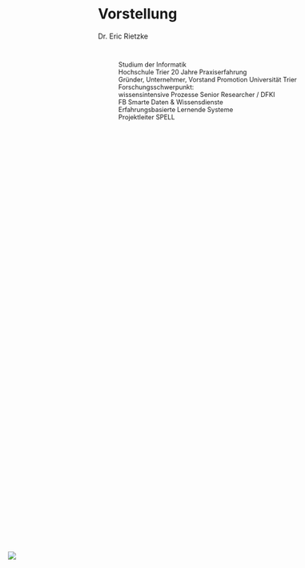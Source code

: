 # Vorstellung
Dr. Eric Rietzke

<div style="position: absolute; height: 90%; width: 70%; right: 2%; top: 5%; font-size: 90%;">

<v-timeline :theme="theme">
<v-timeline-item>Studium der Informatik <br>Hochschule Trier</v-timeline-item>
<v-timeline-item class="text-right">20 Jahre Praxiserfahrung <br>Gründer, Unternehmer, Vorstand</v-timeline-item>
<v-timeline-item>Promotion Universität Trier <br>Forschungsschwerpunkt: <br>wissensintensive Prozesse</v-timeline-item>
<v-timeline-item class="text-right">
    Senior Researcher / DFKI <br>
    FB Smarte Daten & Wissensdienste<br>
    Erfahrungsbasierte Lernende Systeme<br>
    Projektleiter SPELL
</v-timeline-item>
</v-timeline>
</div>

<div style="position: absolute; left: 5%; top: 30%;">
<img src="https://eric-rietzke.github.io/P_SPELL/img/pic-eric.jpg" style="margin-top:-20px;" class="h-62 rounded shadow" />
</div>

<script setup>
import { ref } from "vue";
const theme = ref("dark");
const options = {
  attributes: true
}
function callback(mutationList, observer) {
  mutationList.forEach(function(mutation) {
    if (mutation.type === 'attributes' && mutation.attributeName === 'class') {
      const mode = document.getElementsByTagName("html")[0].classList[0];
      theme.value = mode;
    }
  })
}
const observer = new MutationObserver(callback)
observer.observe(document.getElementsByTagName("html")[0], options)
theme.value = document.getElementsByTagName("html")[0].classList[0] || "dark"
</script>
